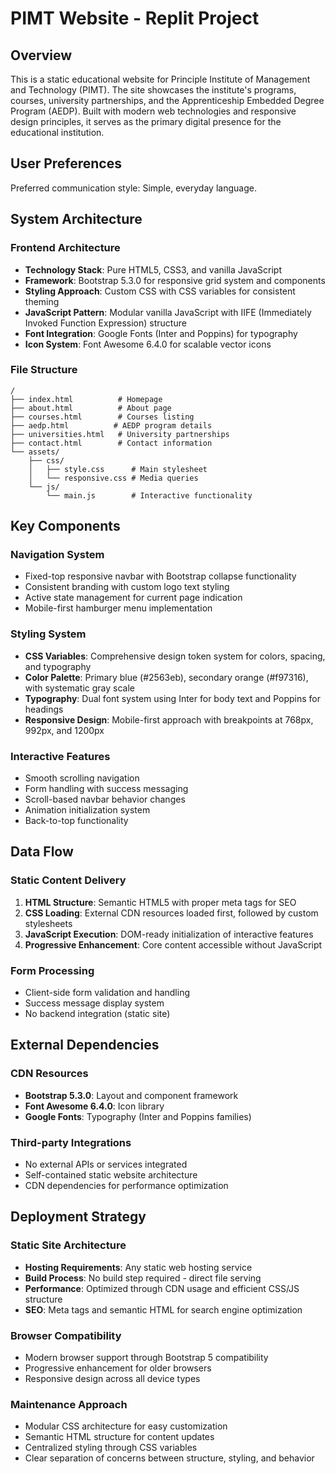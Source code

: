 # PIMT Website - Replit Project

## Overview

This is a static educational website for Principle Institute of Management and Technology (PIMT). The site showcases the institute's programs, courses, university partnerships, and the Apprenticeship Embedded Degree Program (AEDP). Built with modern web technologies and responsive design principles, it serves as the primary digital presence for the educational institution.

## User Preferences

Preferred communication style: Simple, everyday language.

## System Architecture

### Frontend Architecture
- **Technology Stack**: Pure HTML5, CSS3, and vanilla JavaScript
- **Framework**: Bootstrap 5.3.0 for responsive grid system and components
- **Styling Approach**: Custom CSS with CSS variables for consistent theming
- **JavaScript Pattern**: Modular vanilla JavaScript with IIFE (Immediately Invoked Function Expression) structure
- **Font Integration**: Google Fonts (Inter and Poppins) for typography
- **Icon System**: Font Awesome 6.4.0 for scalable vector icons

### File Structure
```
/
├── index.html          # Homepage
├── about.html          # About page
├── courses.html        # Courses listing
├── aedp.html          # AEDP program details
├── universities.html   # University partnerships
├── contact.html        # Contact information
└── assets/
    ├── css/
    │   ├── style.css      # Main stylesheet
    │   └── responsive.css # Media queries
    └── js/
        └── main.js        # Interactive functionality
```

## Key Components

### Navigation System
- Fixed-top responsive navbar with Bootstrap collapse functionality
- Consistent branding with custom logo text styling
- Active state management for current page indication
- Mobile-first hamburger menu implementation

### Styling System
- **CSS Variables**: Comprehensive design token system for colors, spacing, and typography
- **Color Palette**: Primary blue (#2563eb), secondary orange (#f97316), with systematic gray scale
- **Typography**: Dual font system using Inter for body text and Poppins for headings
- **Responsive Design**: Mobile-first approach with breakpoints at 768px, 992px, and 1200px

### Interactive Features
- Smooth scrolling navigation
- Form handling with success messaging
- Scroll-based navbar behavior changes
- Animation initialization system
- Back-to-top functionality

## Data Flow

### Static Content Delivery
1. **HTML Structure**: Semantic HTML5 with proper meta tags for SEO
2. **CSS Loading**: External CDN resources loaded first, followed by custom stylesheets
3. **JavaScript Execution**: DOM-ready initialization of interactive features
4. **Progressive Enhancement**: Core content accessible without JavaScript

### Form Processing
- Client-side form validation and handling
- Success message display system
- No backend integration (static site)

## External Dependencies

### CDN Resources
- **Bootstrap 5.3.0**: Layout and component framework
- **Font Awesome 6.4.0**: Icon library
- **Google Fonts**: Typography (Inter and Poppins families)

### Third-party Integrations
- No external APIs or services integrated
- Self-contained static website architecture
- CDN dependencies for performance optimization

## Deployment Strategy

### Static Site Architecture
- **Hosting Requirements**: Any static web hosting service
- **Build Process**: No build step required - direct file serving
- **Performance**: Optimized through CDN usage and efficient CSS/JS structure
- **SEO**: Meta tags and semantic HTML for search engine optimization

### Browser Compatibility
- Modern browser support through Bootstrap 5 compatibility
- Progressive enhancement for older browsers
- Responsive design across all device types

### Maintenance Approach
- Modular CSS architecture for easy customization
- Semantic HTML structure for content updates
- Centralized styling through CSS variables
- Clear separation of concerns between structure, styling, and behavior